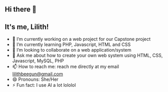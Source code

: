 ## Hi there 👋

## It's me, Lilith!

- 🔭 I’m currently working on a web project for our Capstone project
- 🌱 I’m currently learning PHP, Javascript, HTML and CSS
- 👯 I’m looking to collaborate on a web application/system
- 💬 Ask me about how to create your own web system using HTML, CSS, Javascript, MySQL, PHP
- 📫 How to reach me: reach me directly at my email lilithbeegun@gmail.com
- 😄 Pronouns: She/Her
- ⚡ Fun fact: I use AI a lot lololol

